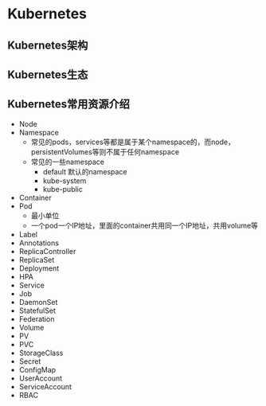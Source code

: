 # Kubernetes



## Kubernetes架构



## Kubernetes生态



## Kubernetes常用资源介绍

- Node
- Namespace
  - 常见的pods，services等都是属于某个namespace的，而node，persistentVolumes等则不属于任何namespace
  - 常见的一些namespace
    - default	默认的namespace
    - kube-system
    - kube-public
- Container
- Pod
  - 最小单位
  - 一个pod一个IP地址，里面的container共用同一个IP地址，共用volume等
- Label
- Annotations
- ReplicaController
- ReplicaSet
- Deployment
- HPA
- Service
- Job
- DaemonSet
- StatefulSet
- Federation
- Volume
- PV
- PVC
- StorageClass
- Secret
- ConfigMap
- UserAccount
- ServiceAccount
- RBAC





